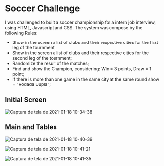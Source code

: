 # Soccer Challenge

I was challenged to built a soccer championship for a intern job interview, using HTML, Javascript and CSS.
The system was compose by the following Rules:
  -  Show in the screen a list of clubs and their respective cities for the first leg of the tournment;
  -  Show in the screen a list of clubs and their respective cities for the second leg of the tournment;
  - Randomize the result of the matches;
  - Find and show the Champion, considering: Win = 3 points, Draw = 1 point;
  - If there is more than one game in the same city at the same round show = "Rodada Dupla";
   
  
  ## Initial Screen
  ![Captura de tela de 2021-01-18 10-34-38](https://user-images.githubusercontent.com/48737620/104922442-80b20f80-5979-11eb-9f9b-ced0afd956ef.png)

  
  ## Main and Tables
![Captura de tela de 2021-01-18 10-40-39](https://user-images.githubusercontent.com/48737620/104922685-ce2e7c80-5979-11eb-912a-a79b63cd91cb.png)

![Captura de tela de 2021-01-18 10-41-21](https://user-images.githubusercontent.com/48737620/104922682-ccfd4f80-5979-11eb-9d3c-557937530d16.png)


![Captura de tela de 2021-01-18 10-41-35](https://user-images.githubusercontent.com/48737620/104922677-cbcc2280-5979-11eb-9017-dda6c880ce55.png)
